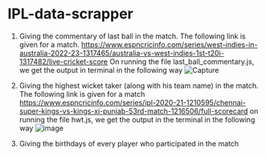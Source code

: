 # IPL-data-scrapper
1. Giving the commentary of last ball in the match.
The following link is given for a match. 
https://www.espncricinfo.com/series/west-indies-in-australia-2022-23-1317465/australia-vs-west-indies-1st-t20i-1317482/live-cricket-score
On running the file last_ball_commentary.js, we get the output in terminal in the following way
![Capture](https://user-images.githubusercontent.com/50367790/209076574-c6a41781-003a-43bd-a6a0-8c295907e412.PNG)

2. Giving the highest wicket taker (along with his team name) in the match.
The following link is given for a match
https://www.espncricinfo.com/series/ipl-2020-21-1210595/chennai-super-kings-vs-kings-xi-punjab-53rd-match-1216506/full-scorecard
on running the file hwt.js, we get the output in the terminal in the following way
![image](https://user-images.githubusercontent.com/50367790/209076693-9fcedcf2-85e5-471b-a08c-e9ff209a6fb8.png)

3. Giving the birthdays of every player who participated in the match
